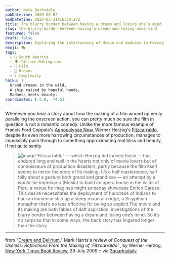 ```yaml
---
author: Nate Barksdale
pubDatetime: 2009-08-07
modDatetime: 2025-03-31T16:30:27Z
title: The blurry border between having a dream and losing one’s mind
slug: the-blurry-border-between-having-a-dream-and-losing-ones-mind
featured: false
draft: false
description: Exploring the intertwining of dream and madness in Herzog's "Fitzcarraldo."
emoji: 🎭
tags:
  - 🧉 South America
  - 🌍 Culture-Making.com
  - 🎥 Film
  - 🌄 Dreams
  - 🌀 Complexity
haiku: |
  Grand dreams in the wild,  
  A ship raised by hopeful hands,  
  Madness meets beauty.
coordinates: [-5.0, -74.5]
---
```


Whenever you hear a story about how the making of a film wound up eerily paralleling the onscreen action, you can pretty much be sure the film in question is not a romantic comedy. Unlike the more famous example of Francis Ford Coppala's [Appocalypse Now](http://en.wikipedia.org/wiki/Apocalypse_now), Werner Herzog's [Fitzcarraldo](http://en.wikipedia.org/wiki/Fitzcarraldo), despite its even more harrowing circumstances of production, manages to impossibly push through to something approximating real bliss and beauty, if not quite sanity

> ![image](http://culture-making.com/media/fitzcarraldo.jpg)“Fitzcarraldo” — which Herzog did indeed finish — has endured long and well in the hearts not only of movie lovers but of connoisseurs of production disasters, partly because the film itself seems to mirror the story of its making. It’s a half masterpiece, half folly about a gesture both grand and grandiose — an attempt by a would-be impresario (Kinski) to build an opera house in the wilds of Peru, a venue he imagines might someday showcase Enrico Caruso. This desire necessitates the deployment of hundreds of Indians to haul an immense ship up a steep mountain ridge, a Sisy­phean metaphor that’s no less effective for being so explicit.The movie and its making are both fables of daft aspiration, investigations of the blurry border between having a dream and losing one’s mind. So it’s no surprise that in some ways, the back story has lingered longer than the story

---

from "[Dream and Delirium](http://web.archive.org/web/20230704165538/https://www.nytimes.com/2009/08/02/books/review/Harris-t.html?ref=books)," Mark Harris's review of _Conquest of the Useless: Reflections From the Making of ‘Fitzcarraldo’_ , by Werner Herzog, [New York Times Book Review](http://web.archive.org/web/20230704165538/https://www.nytimes.com/2009/08/02/books/review/Harris-t.html?ref=books), 29 July 2009 :: via [3quarksdaily](http://web.archive.org/web/20240529002927/https://3quarksdaily.com/3quarksdaily/2009/08/fitzcarraldo.html)
